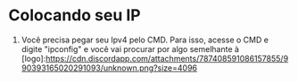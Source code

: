# Colocando seu IP

1. Você precisa pegar seu Ipv4 pelo CMD. Para isso, acesse o CMD e digite "ipconfig" e você vai procurar por algo semelhante à [logo]:https://cdn.discordapp.com/attachments/787408591086157855/990393165020291093/unknown.png?size=4096
